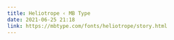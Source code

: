 ```yaml
---
title: Heliotrope ‹ MB Type
date: 2021-06-25 21:18
link: https://mbtype.com/fonts/heliotrope/story.html
---
```

